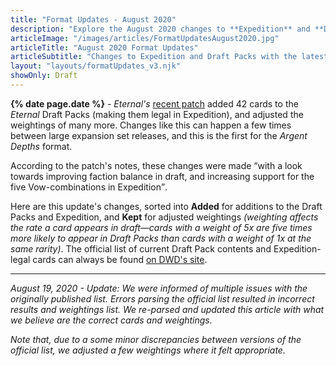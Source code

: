 ```yaml
---
title: "Format Updates - August 2020"
description: "Explore the August 2020 changes to **Expedition** and **Draft Packs** in this **interactive gallery**."
articleImage: "/images/articles/FormatUpdatesAugust2020.jpg"
articleTitle: "August 2020 Format Updates"
articleSubtitle: "Changes to Expedition and Draft Packs with the latest patch"
layout: "layouts/formatUpdates_v3.njk"
showOnly: Draft
---
```

**{% date page.date %}** - *Eternal's* [recent patch][] added 42 cards to the *Eternal* Draft Packs (making them legal in Expedition), and adjusted the weightings of many more. Changes like this can happen a few times between large expansion set releases, and this is the first for the *Argent Depths* format.

According to the patch's notes, these changes were made <q cite="https://www.direwolfdigital.com/news/8-10-balance-changes-and-draft-expedition-update/">with a look towards improving faction balance in draft, and increasing support for the five Vow-combinations in Expedition</q>.

  [recent patch]: https://www.direwolfdigital.com/news/8-10-balance-changes-and-draft-expedition-update/

Here are this update's changes, sorted into **Added** for additions to the Draft Packs and Expedition, and **Kept** for adjusted weightings *(weighting affects the rate a card appears in draft&mdash;cards with a weight of 5x are five times more likely to appear in Draft Packs than cards with a weight of 1x at the same rarity)*. The official list of current Draft Pack contents and Expedition-legal cards can always be found [on DWD's site][Card List].

  [Card List]: https://direwolfdigital.com/news/draft-packs-card-list/

----

*<time datetime="2020-08-19T04:00:00.000Z">August 19, 2020</time> - Update: We were informed of multiple issues with the originally published list. Errors parsing the official list resulted in incorrect results and  weightings list. We re-parsed and updated this article with what we believe are the correct cards and weightings.*

*Note that, due to a some minor discrepancies between versions of the official list, we adjusted a few weightings where it felt appropriate.*